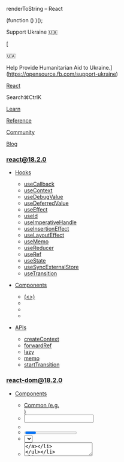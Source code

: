 renderToString – React

(function () )();

Support Ukraine 🇺🇦

[

🇺🇦

Help Provide Humanitarian Aid to Ukraine.](https://opensource.fb.com/support-ukraine)

[React](../../../index.html)

Search⌘CtrlK

[Learn](../../../learn.html)

[Reference](../../react.html)

[Community](../../../community.html)

[Blog](../../../blog.html)

[](https://github.com/facebook/react/releases)

### react@18.2.0

*   [Hooks](../../react.html "Hooks")
    
    *   [useCallback](../../react/useCallback.html "useCallback")
    *   [useContext](../../react/useContext.html "useContext")
    *   [useDebugValue](../../react/useDebugValue.html "useDebugValue")
    *   [useDeferredValue](../../react/useDeferredValue.html "useDeferredValue")
    *   [useEffect](../../react/useEffect.html "useEffect")
    *   [useId](../../react/useId.html "useId")
    *   [useImperativeHandle](../../react/useImperativeHandle.html "useImperativeHandle")
    *   [useInsertionEffect](../../react/useInsertionEffect.html "useInsertionEffect")
    *   [useLayoutEffect](../../react/useLayoutEffect.html "useLayoutEffect")
    *   [useMemo](../../react/useMemo.html "useMemo")
    *   [useReducer](../../react/useReducer.html "useReducer")
    *   [useRef](../../react/useRef.html "useRef")
    *   [useState](../../react/useState.html "useState")
    *   [useSyncExternalStore](../../react/useSyncExternalStore.html "useSyncExternalStore")
    *   [useTransition](../../react/useTransition.html "useTransition")
    
*   [Components](../../react/components.html "Components")
    
    *   [<Fragment> (<>)](../../react/Fragment.html "<Fragment> (<>)")
    *   [<Profiler>](../../react/Profiler.html "<Profiler>")
    *   [<StrictMode>](../../react/StrictMode.html "<StrictMode>")
    *   [<Suspense>](../../react/Suspense.html "<Suspense>")
    
*   [APIs](../../react/apis.html "APIs")
    
    *   [createContext](../../react/createContext.html "createContext")
    *   [forwardRef](../../react/forwardRef.html "forwardRef")
    *   [lazy](../../react/lazy.html "lazy")
    *   [memo](../../react/memo.html "memo")
    *   [startTransition](../../react/startTransition.html "startTransition")
    

### react-dom@18.2.0

*   [Components](../components.html "Components")
    
    *   [Common (e.g. <div>)](../components/common.html "Common (e.g. <div>)")
    *   [<input>](../components/input.html "<input>")
    *   [<option>](../components/option.html "<option>")
    *   [<progress>](../components/progress.html "<progress>")
    *   [<select>](../components/select.html "<select>")
    *   [<textarea>](../components/textarea.html "<textarea>")
    
*   [APIs](../../react-dom.html "APIs")
    
    *   [createPortal](../createPortal.html "createPortal")
    *   [flushSync](../flushSync.html "flushSync")
    *   [findDOMNode](../findDOMNode.html "findDOMNode")
    *   [hydrate](../hydrate.html "hydrate")
    *   [render](../render.html "render")
    *   [unmountComponentAtNode](../unmountComponentAtNode.html "unmountComponentAtNode")
    
*   [Client APIs](../client.html "Client APIs")
    
    *   [createRoot](../client/createRoot.html "createRoot")
    *   [hydrateRoot](../client/hydrateRoot.html "hydrateRoot")
    
*   [Server APIs](../server.html "Server APIs")
    
    *   [renderToNodeStream](renderToNodeStream.html "renderToNodeStream")
    *   [renderToPipeableStream](renderToPipeableStream.html "renderToPipeableStream")
    *   [renderToReadableStream](renderToReadableStream.html "renderToReadableStream")
    *   [renderToStaticMarkup](renderToStaticMarkup.html "renderToStaticMarkup")
    *   [renderToStaticNodeStream](renderToStaticNodeStream.html "renderToStaticNodeStream")
    *   [renderToString](renderToString.html "renderToString")
    

### Legacy APIs

*   [Legacy React APIs](../../react/legacy.html "Legacy React APIs")
    
    *   [Children](../../react/Children.html "Children")
    *   [cloneElement](../../react/cloneElement.html "cloneElement")
    *   [Component](../../react/Component.html "Component")
    *   [createElement](../../react/createElement.html "createElement")
    *   [createFactory](../../react/createFactory.html "createFactory")
    *   [createRef](../../react/createRef.html "createRef")
    *   [isValidElement](../../react/isValidElement.html "isValidElement")
    *   [PureComponent](../../react/PureComponent.html "PureComponent")
    

Is this page useful?

[API Reference](../../react.html)

[Server APIs](../server.html)

renderToString[](#undefined "Link for this heading")
====================================================

### Pitfall

`renderToString` does not support streaming or waiting for data. [See the alternatives.](#alternatives)

`renderToString` renders a React tree to an HTML string.

    const html = renderToString(reactNode)

*   [Reference](#reference)
    *   [`renderToString(reactNode)`](#rendertostring)
*   [Usage](#usage)
    *   [Rendering a React tree as HTML to a string](#rendering-a-react-tree-as-html-to-a-string)
*   [Alternatives](#alternatives)
    *   [Migrating from `renderToString` to a streaming method on the server](#migrating-from-rendertostring-to-a-streaming-method-on-the-server)
    *   [Removing `renderToString` from the client code](#removing-rendertostring-from-the-client-code)
*   [Troubleshooting](#troubleshooting)
    *   [When a component suspends, the HTML always contains a fallback](#when-a-component-suspends-the-html-always-contains-a-fallback)

* * *

Reference[](#reference "Link for Reference ")
---------------------------------------------

### `renderToString(reactNode)`[](#rendertostring "Link for this heading")

On the server, call `renderToString` to render your app to HTML.

    import  from 'react-dom/server';const html = renderToString(<App />);

On the client, call [`hydrateRoot`](../client/hydrateRoot.html) to make the server-generated HTML interactive.

[See more examples below.](#usage)

#### Parameters[](#parameters "Link for Parameters ")

*   `reactNode`: A React node you want to render to HTML. For example, a JSX node like `<App />`.

#### Returns[](#returns "Link for Returns ")

An HTML string.

#### Caveats[](#caveats "Link for Caveats ")

*   `renderToString` has limited Suspense support. If a component suspends, `renderToString` immediately sends its fallback as HTML.
    
*   `renderToString` works in the browser, but using it in the client code is [not recommended.](#removing-rendertostring-from-the-client-code)
    

* * *

Usage[](#usage "Link for Usage ")
---------------------------------

### Rendering a React tree as HTML to a string[](#rendering-a-react-tree-as-html-to-a-string "Link for Rendering a React tree as HTML to a string ")

Call `renderToString` to render your app to an HTML string which you can send with your server response:

    import );

This will produce the initial non-interactive HTML output of your React components. On the client, you will need to call [`hydrateRoot`](../client/hydrateRoot.html) to _hydrate_ that server-generated HTML and make it interactive.

### Pitfall

`renderToString` does not support streaming or waiting for data. [See the alternatives.](#alternatives)

* * *

Alternatives[](#alternatives "Link for Alternatives ")
------------------------------------------------------

### Migrating from `renderToString` to a streaming method on the server[](#migrating-from-rendertostring-to-a-streaming-method-on-the-server "Link for this heading")

`renderToString` returns a string immediately, so it does not support streaming or waiting for data.

When possible, we recommend using these fully-featured alternatives:

*   If you use Node.js, use [`renderToPipeableStream`.](renderToPipeableStream.html)
*   If you use Deno or a modern edge runtime with [Web Streams](https://developer.mozilla.org/en-US/docs/Web/API/Streams_API), use [`renderToReadableStream`.](renderToReadableStream.html)

You can continue using `renderToString` if your server environment does not support streams.

* * *

### Removing `renderToString` from the client code[](#removing-rendertostring-from-the-client-code "Link for this heading")

Sometimes, `renderToString` is used on the client to convert some component to HTML.

    // 🚩 Unnecessary: using renderToString on the clientimport  from 'react-dom/server';const html = renderToString(<MyIcon />);console.log(html); // For example, "<svg>...</svg>"

Importing `react-dom/server` **on the client** unnecessarily increases your bundle size and should be avoided. If you need to render some component to HTML in the browser, use [`createRoot`](../client/createRoot.html) and read HTML from the DOM:

    import );console.log(div.innerHTML); // For example, "<svg>...</svg>"

The [`flushSync`](../flushSync.html) call is necessary so that the DOM is updated before reading its [`innerHTML`](https://developer.mozilla.org/en-US/docs/Web/API/Element/innerHTML) property.

* * *

Troubleshooting[](#troubleshooting "Link for Troubleshooting ")
---------------------------------------------------------------

### When a component suspends, the HTML always contains a fallback[](#when-a-component-suspends-the-html-always-contains-a-fallback "Link for When a component suspends, the HTML always contains a fallback ")

`renderToString` does not fully support Suspense.

If some component suspends (for example, because it’s defined with [`lazy`](../../react/lazy.html) or fetches data), `renderToString` will not wait for its content to resolve. Instead, `renderToString` will find the closest [`<Suspense>`](../../react/Suspense.html) boundary above it and render its `fallback` prop in the HTML. The content will not appear until the client code loads.

To solve this, use one of the [recommended streaming solutions.](#migrating-from-rendertostring-to-a-streaming-method-on-the-server) They can stream content in chunks as it resolves on the server so that the user sees the page being progressively filled in before the client code loads.

[PreviousrenderToStaticNodeStream](renderToStaticNodeStream.html)

* * *

How do you like these docs?

[Take our survey!](https://www.surveymonkey.co.uk/r/PYRPF3X)

* * *

[

](https://opensource.fb.com/)

©2023

[Learn React](../../../learn.html)

[Quick Start](../../../learn.html)

[Installation](../../../learn/installation.html)

[Describing the UI](../../../learn/describing-the-ui.html)

[Adding Interactivity](../../../learn/adding-interactivity.html)

[Managing State](../../../learn/managing-state.html)

[Escape Hatches](../../../learn/escape-hatches.html)

[API Reference](../../react.html)

[React APIs](../../react.html)

[React DOM APIs](../../react-dom.html)

[Community](../../../community.html)

[Code of Conduct](https://github.com/facebook/react/blob/main/CODE_OF_CONDUCT.md)

[Meet the Team](../../../community/team.html)

[Docs Contributors](../../../community/docs-contributors.html)

[Acknowledgements](../../../community/acknowledgements.html)

More

[Blog](../../../blog.html)

[React Native](https://reactnative.dev/)

[Privacy](https://opensource.facebook.com/legal/privacy)

[Terms](https://opensource.fb.com/legal/terms/)

[](https://www.facebook.com/react)[](https://twitter.com/reactjs)[](https://github.com/facebook/react)

On this page
------------

*   [Overview](#)
*   [Reference](#reference)
*   [`renderToString(reactNode)`](#rendertostring)
*   [Usage](#usage)
*   [Rendering a React tree as HTML to a string](#rendering-a-react-tree-as-html-to-a-string)
*   [Alternatives](#alternatives)
*   [Migrating from `renderToString` to a streaming method on the server](#migrating-from-rendertostring-to-a-streaming-method-on-the-server)
*   [Removing `renderToString` from the client code](#removing-rendertostring-from-the-client-code)
*   [Troubleshooting](#troubleshooting)
*   [When a component suspends, the HTML always contains a fallback](#when-a-component-suspends-the-html-always-contains-a-fallback)

